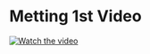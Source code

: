 # Metting 1st Video

[![Watch the video](https://img.youtube.com/vi/Pr5VdH4Af5o/0.jpg)](https://www.youtube.com/watch?v=Pr5VdH4Af5o)
